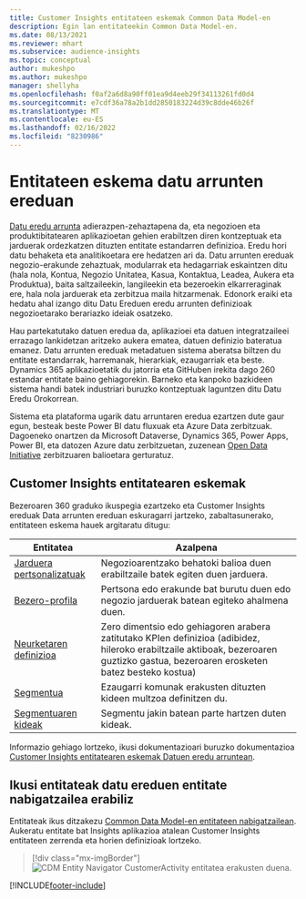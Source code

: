 ```yaml
---
title: Customer Insights entitateen eskemak Common Data Model-en
description: Egin lan entitateekin Common Data Model-en.
ms.date: 08/13/2021
ms.reviewer: mhart
ms.subservice: audience-insights
ms.topic: conceptual
author: mukeshpo
ms.author: mukeshpo
manager: shellyha
ms.openlocfilehash: f0af2a6d8a90ff01ea9d4eeb29f34113261fd0d4
ms.sourcegitcommit: e7cdf36a78a2b1dd2850183224d39c8dde46b26f
ms.translationtype: MT
ms.contentlocale: eu-ES
ms.lasthandoff: 02/16/2022
ms.locfileid: "8230986"
---
```

# <a name="entity-schemas-in-common-data-model"></a>Entitateen eskema datu arrunten ereduan



[Datu eredu arrunta](/common-data-model/) adierazpen-zehaztapena da, eta negozioen eta produktibitatearen aplikazioetan gehien erabiltzen diren kontzeptuak eta jarduerak ordezkatzen dituzten entitate estandarren definizioa. Eredu hori datu behaketa eta analitikoetara ere hedatzen ari da. Datu arrunten ereduak negozio-erakunde zehaztuak, modularrak eta hedagarriak eskaintzen ditu (hala nola, Kontua, Negozio Unitatea, Kasua, Kontaktua, Leadea, Aukera eta Produktua), baita saltzaileekin, langileekin eta bezeroekin elkarreraginak ere, hala nola jarduerak eta zerbitzua maila hitzarmenak. Edonork eraiki eta hedatu ahal izango ditu Datu Ereduen eredu arrunten definizioak negozioetarako berariazko ideiak osatzeko.

Hau partekatutako datuen eredua da, aplikazioei eta datuen integratzaileei errazago lankidetzan aritzeko aukera ematea, datuen definizio bateratua emanez. Datu arrunten ereduak metadatuen sistema aberatsa biltzen du entitate estandarrak, harremanak, hierarkiak, ezaugarriak eta beste. Dynamics 365 aplikazioetatik du jatorria eta GitHuben irekita dago 260 estandar entitate baino gehiagorekin. Barneko eta kanpoko bazkideen sistema handi batek industriari buruzko kontzeptuak laguntzen ditu Datu Eredu Orokorrean.

Sistema eta plataforma ugarik datu arruntaren eredua ezartzen dute gaur egun, besteak beste Power BI datu fluxuak eta Azure Data zerbitzuak. Dagoeneko onartzen da Microsoft Dataverse, Dynamics 365, Power Apps, Power BI, eta datozen Azure datu zerbitzuetan, zuzenean [Open Data Initiative](https://www.microsoft.com/open-data-initiative) zerbitzuaren balioetara gerturatuz.

## <a name="customer-insights-entity-schemas"></a>Customer Insights entitatearen eskemak

Bezeroaren 360 graduko ikuspegia ezartzeko eta Customer Insights ereduak Data arrunten ereduan eskuragarri jartzeko, zabaltasunerako, entitateen eskema hauek argitaratu ditugu:

| Entitatea | Azalpena |
|---------|---------|
|[Jarduera pertsonalizatuak](/common-data-model/schema/core/applicationcommon/foundationcommon/crmcommon/solutions/customerinsights/customeractivity) | Negozioarentzako behatoki balioa duen erabiltzaile batek egiten duen jarduera. |
|[Bezero-profila](/common-data-model/schema/core/applicationcommon/foundationcommon/crmcommon/solutions/customerinsights/customerprofile) | Pertsona edo erakunde bat burutu duen edo negozio jarduerak batean egiteko ahalmena duen. |
|[Neurketaren definizioa](/common-data-model/schema/core/applicationcommon/foundationcommon/crmcommon/solutions/customerinsights/measuredefinition) | Zero dimentsio edo gehiagoren arabera zatitutako KPIen definizioa (adibidez, hileroko erabiltzaile aktiboak, bezeroaren guztizko gastua, bezeroaren erosketen batez besteko kostua) |
|[Segmentua](/common-data-model/schema/core/applicationcommon/foundationcommon/crmcommon/solutions/customerinsights/segment) | Ezaugarri komunak erakusten dituzten kideen multzoa definitzen du. |
|[Segmentuaren kideak](/common-data-model/schema/core/applicationcommon/foundationcommon/crmcommon/solutions/customerinsights/segmentmembership) | Segmentu jakin batean parte hartzen duten kideak. |

Informazio gehiago lortzeko, ikusi dokumentazioari buruzko dokumentazioa [Customer Insights entitatearen eskemak Datuen eredu arruntean](/common-data-model/schema/core/applicationcommon/foundationcommon/crmcommon/solutions/customerinsights/overview).

## <a name="view-entities-using-the-common-data-model-entity-navigator"></a>Ikusi entitateak datu ereduen entitate nabigatzailea erabiliz

Entitateak ikus ditzakezu [Common Data Model-en entitateen nabigatzailean](https://microsoft.github.io/CDM/). Aukeratu entitate bat Insights aplikazioa atalean Customer Insights entitateen zerrenda eta horien definizioak lortzeko.
> [!div class="mx-imgBorder"]
> ![CDM Entity Navigator CustomerActivity entitatea erakusten duena.](media/CDM-entity-navigator.png "CDM Entity Navigator CustomerActivity entitatea erakusten duena")


[!INCLUDE[footer-include](../includes/footer-banner.md)]

